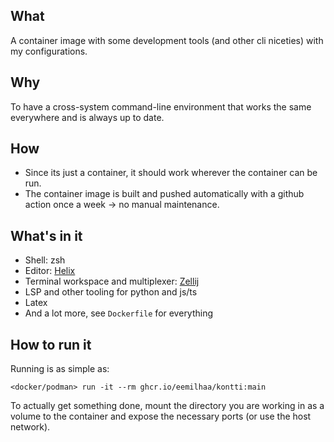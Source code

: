 ## What
A container image with some development tools (and other cli niceties) with
my configurations.

## Why
To have a cross-system command-line environment that works the same everywhere
and is always up to date.

## How
- Since its just a container, it should work wherever the container can be run.
- The container image is built and pushed automatically with a github action
  once a week -> no manual maintenance.

## What's in it
- Shell: zsh
- Editor: [Helix](https://github.com/helix-editor/helix)
- Terminal workspace and multiplexer: [Zellij](https://github.com/zellij-org/zellij)
- LSP and other tooling for python and js/ts
- Latex
- And a lot more, see `Dockerfile` for everything

## How to run it
Running is as simple as:
```
<docker/podman> run -it --rm ghcr.io/eemilhaa/kontti:main
```
To actually get something done, mount the directory you are working in as
a volume to the container and expose the necessary ports (or use the host
network).
